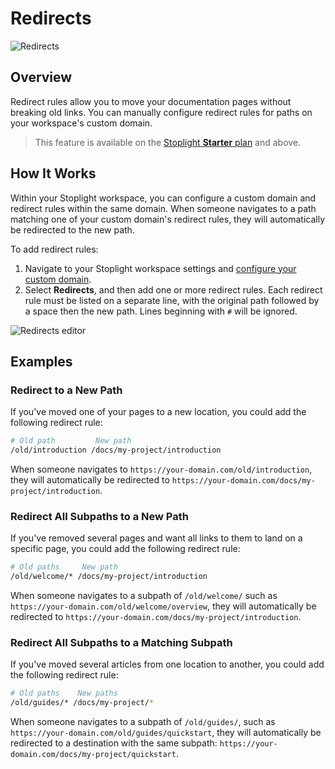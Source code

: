 # Redirects

![Redirects](https://stoplight.io/api/v1/projects/cHJqOjI/images/U8WhIievrnY)

## Overview

Redirect rules allow you to move your documentation pages without breaking old links. You can manually configure redirect rules for paths on your workspace's custom domain.

> This feature is available on the [Stoplight **Starter** plan](https://stoplight.io/pricing/) and above.

## How It Works

Within your Stoplight workspace, you can configure a custom domain and redirect rules within the same domain. When someone navigates to a path matching one of your custom domain's redirect rules, they will automatically be redirected to the new path. 

To add redirect rules:

1. Navigate to your Stoplight workspace settings and [configure your custom domain](../2.-workspaces/j.custom-domains.md).
2. Select **Redirects**, and then add one or more redirect rules. Each redirect rule must be listed on a separate line, with the original path followed by a space then the new path. Lines beginning with `#` will be ignored.

![Redirects editor](https://stoplight.io/api/v1/projects/cHJqOjI/images/d6KLm6WIohc)

## Examples

### Redirect to a New Path

If you've moved one of your pages to a new location, you could add the following redirect rule:

```bash
# Old path         New path
/old/introduction /docs/my-project/introduction
```

When someone navigates to `https://your-domain.com/old/introduction`, they will automatically be redirected to `https://your-domain.com/docs/my-project/introduction`.

### Redirect All Subpaths to a New Path

If you've removed several pages and want all links to them to land on a specific page, you could add the following redirect rule:

```bash
# Old paths     New path
/old/welcome/* /docs/my-project/introduction
```

When someone navigates to a subpath of `/old/welcome/` such as `https://your-domain.com/old/welcome/overview`, they will automatically be redirected to `https://your-domain.com/docs/my-project/introduction`.

### Redirect All Subpaths to a Matching Subpath

If you've moved several articles from one location to another, you could add the following redirect rule:

```bash
# Old paths    New paths
/old/guides/* /docs/my-project/*
```

When someone navigates to a subpath of `/old/guides/`, such as `https://your-domain.com/old/guides/quickstart`, they will automatically be redirected to a destination with the same subpath: `https://your-domain.com/docs/my-project/quickstart`.

